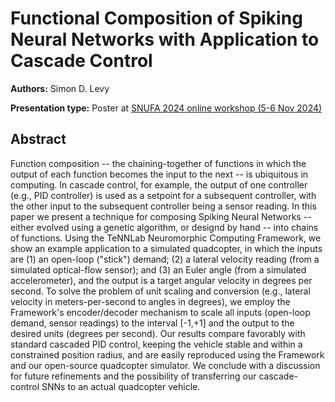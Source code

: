 # Functional Composition of Spiking Neural Networks with Application to Cascade Control

**Authors:** Simon D. Levy
                           


**Presentation type:** Poster at [SNUFA 2024 online workshop (5-6 Nov 2024)](https://snufa.net/2024)

## Abstract

Function composition -- the chaining-together of functions in which the output of each function becomes the input to the next -- is ubiquitous in computing. In cascade control, for example, the output of one controller (e.g., PID controller) is used as a setpoint for a subsequent controller, with the other input to the subsequent controller being a sensor reading. In this paper we present a technique for composing Spiking Neural Networks -- either evolved using a genetic algorithm, or designd by hand -- into chains of functions. Using the TeNNLab Neuromorphic Computing Framework, we show an example application to a simulated quadcopter, in which the inputs are (1) an open-loop ("stick") demand; (2) a lateral velocity reading (from a simulated optical-flow sensor); and (3) an Euler angle (from a simulated accelerometer), and the output is a target angular velocity in degrees per second. To solve the problem of unit scaling and conversion (e.g., lateral velocity in meters-per-second to angles in degrees), we employ the Framework's encoder/decoder mechanism to scale all inputs (open-loop demand, sensor readings) to the interval [-1,+1] and the output to the desired units (degrees per second). Our results compare favorably with standard cascaded PID control, keeping the vehicle stable and within a constrained position radius, and are easily reproduced using the Framework and our open-source quadcopter simulator. We conclude with a discussion for future refinements and the possibility of transferring our cascade-control SNNs to an actual quadcopter vehicle.